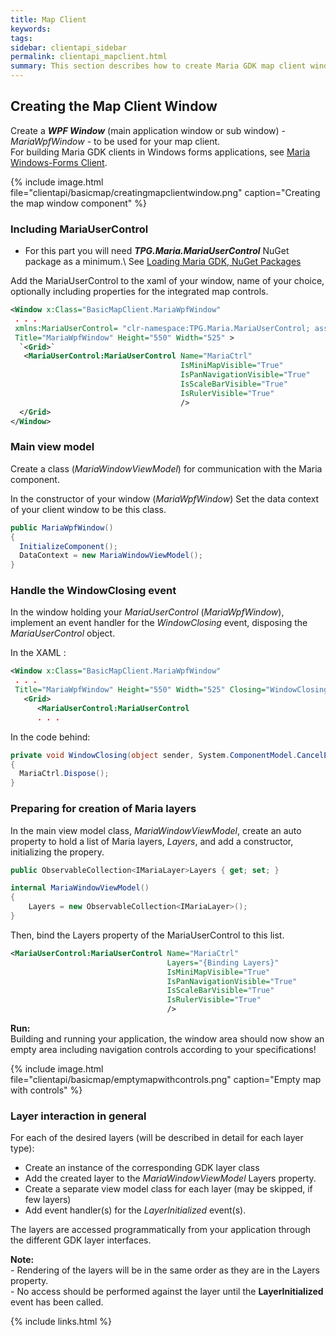 ```yaml
---
title: Map Client
keywords:  
tags: 
sidebar: clientapi_sidebar
permalink: clientapi_mapclient.html
summary: This section describes how to create Maria GDK map client window.
---
```

## Creating the Map Client Window
Create a  ***WPF Window*** (main application window or sub window) - *MariaWpfWindow* - to be used for your map client.<br>
For building Maria GDK clients in Windows forms applications, see [Maria Windows-Forms Client](clientapi_winformsclient.html).

{% include image.html file="clientapi/basicmap/creatingmapclientwindow.png" caption="Creating the map window component" %}

### Including MariaUserControl
* For this part you will need ***TPG.Maria.MariaUserControl*** NuGet package as a minimum.\\
See [Loading Maria GDK, NuGet Packages](maria_gdk/programming/loading_maria_2012_packages)


Add the MariaUserControl to the xaml of your window, name of your choice, optionally including properties for the integrated map controls.

```xml
<Window x:Class="BasicMapClient.MariaWpfWindow"
 . . . 
 xmlns:MariaUserControl= "clr-namespace:TPG.Maria.MariaUserControl; assembly=TPG.Maria.MariaUserControl"
 Title="MariaWpfWindow" Height="550" Width="525" >
  `<Grid>`
   <MariaUserControl:MariaUserControl Name="MariaCtrl"
                                      IsMiniMapVisible="True"
                                      IsPanNavigationVisible="True"
                                      IsScaleBarVisible="True"
                                      IsRulerVisible="True"
                                      />
  </Grid>
</Window>
```
    
### Main view model

 Create a class (*MariaWindowViewModel*) for communication with the Maria component.

In the constructor of your window (*MariaWpfWindow*) Set the data context of your client window to be this class.

```csharp
public MariaWpfWindow()
{
  InitializeComponent();
  DataContext = new MariaWindowViewModel();
}
```

### Handle the WindowClosing event

In the window holding your *MariaUserControl* (*MariaWpfWindow*), implement an event handler for the *WindowClosing* event, disposing the *MariaUserControl* object.

In the XAML :

```xml
<Window x:Class="BasicMapClient.MariaWpfWindow"
 . . . 
 Title="MariaWpfWindow" Height="550" Width="525" Closing="WindowClosing">
   <Grid>
      <MariaUserControl:MariaUserControl
      . . .
```
In the code behind:

```csharp
private void WindowClosing(object sender, System.ComponentModel.CancelEventArgs e)
{
  MariaCtrl.Dispose();
}
```

### Preparing for creation of Maria layers

In the main view model class, *MariaWindowViewModel*, create an auto property to hold a list of Maria layers, *Layers*, and add a constructor, initializing the propery.

```csharp
public ObservableCollection<IMariaLayer>Layers { get; set; }

internal MariaWindowViewModel()
{
    Layers = new ObservableCollection<IMariaLayer>();
}
```
Then, bind the Layers property of the MariaUserControl to this list.

```xml
<MariaUserControl:MariaUserControl Name="MariaCtrl"
                                   Layers="{Binding Layers}"
                                   IsMiniMapVisible="True"
                                   IsPanNavigationVisible="True"
                                   IsScaleBarVisible="True"
                                   IsRulerVisible="True"
                                   />
```

<div class="alert alert-success" role="alert"><i class="fa fa-arrow-circle-right"></i><b> Run:</b><br> 
Building and running your application, the window area should now show an empty area including navigation controls according to your specifications!
</div>


{% include image.html file="clientapi/basicmap/emptymapwithcontrols.png" caption="Empty map with controls" %}

### Layer interaction in general
For each of the desired layers (will be described in detail for each layer type):

*  Create an instance of the corresponding GDK layer class 
*  Add the created layer to the *MariaWindowViewModel* Layers property. 
*  Create a separate view model class for each layer (may be skipped, if few layers)
*  Add event handler(s) for the *LayerInitialized* event(s). 

The layers are accessed programmatically from your application  through the different GDK layer interfaces.

<div class="alert alert-info" role="alert"><i class="fa fa-exclamation-circle"></i> <b> Note:</b><br> 
-  Rendering of the layers will be in the same order as they are in the Layers property.<br>
-  No access should be performed against the layer until the <b>LayerInitialized</b> event has been called.
</div>

{% include links.html %}